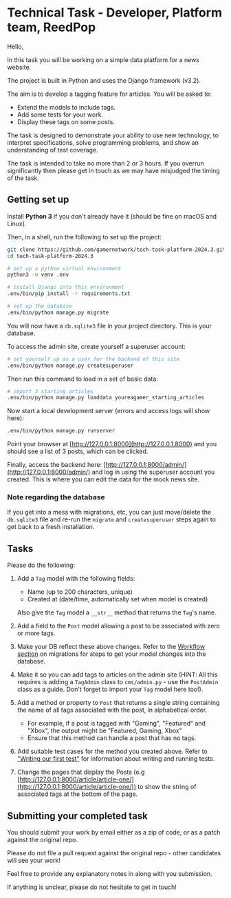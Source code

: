 # Technical Task - Developer, Platform team, ReedPop

Hello,

In this task you will be working on a simple data platform for a news website.

The project is built in Python and uses the Django framework (v3.2).

The aim is to develop a tagging feature for articles. You will be asked to:

  - Extend the models to include tags.
  - Add some tests for your work.
  - Display these tags on some posts.

The task is designed to demonstrate your ability to use new technology, to interpret specifications, solve programming problems, and show an understanding of test coverage.

The task is intended to take no more than 2 or 3 hours. If you overrun significantly then please get in touch as we may have misjudged the timing of the task.

## Getting set up

Install **Python 3** if you don't already have it (should be fine on macOS and Linux).

Then, in a shell, run the following to set up the project:

```bash
git clone https://github.com/gamernetwork/tech-task-platform-2024.3.git
cd tech-task-platform-2024.3

# set up a python virtual environment
python3 -m venv .env

# install Django into this environment
.env/bin/pip install -r requirements.txt

# set up the database
.env/bin/python manage.py migrate
```

You will now have a `db.sqlite3` file in your project directory. This is your database.

To access the admin site, create yourself a superuser account:
```bash
# set yourself up as a user for the backend of this site
.env/bin/python manage.py createsuperuser
```

Then run this command to load in a set of basic data:
```bash
# import 3 starting articles
.env/bin/python manage.py loaddata youreagamer_starting_articles
```

Now start a local development server (errors and access logs will show here):
```bash
.env/bin/python manage.py runserver
```

Point your browser at [http://127.0.0.1:8000](http://127.0.0.1.8000) and you should see a list of 3 posts, which can be clicked.

Finally, access the backend here: [http://127.0.0.1:8000/admin/](http://127.0.0.1:8000/admin/) and log in using the superuser account you created. This is where you can edit the data for the mock news site.

### Note regarding the database

If you get into a mess with migrations, etc, you can just move/delete the `db.sqlite3` file and re-run the `migrate` and `createsuperuser` steps again to get back to a fresh installation.

## Tasks

Please do the following:

  1. Add a `Tag` model with the following fields:
     * Name (up to 200 characters, unique)
     * Created at (date/time, automatically set when model is created)

      Also give the `Tag` model a `__str__` method that returns the `Tag`'s name.
  1. Add a field to the `Post` model allowing a post to be associated with zero or more tags.
  1. Make your DB reflect these above changes. Refer to the [Workflow section](https://docs.djangoproject.com/en/3.2/topics/migrations/#workflow) on migrations for steps to get your model changes into the database.
  1. Make it so you can add tags to articles on the admin site (HINT: All this requires is adding a `TagAdmin` class to `cms/admin.py` - use the `PostAdmin` class as a guide. Don't forget to import your `Tag` model here too!).
  1. Add a method or property to `Post` that returns a single string containing the name of all tags associated with the post, in alphabetical order.
     * For example, if a post is tagged with "Gaming", "Featured" and "Xbox", the output might be "Featured, Gaming, Xbox"
     * Ensure that this method can handle a post that has no tags.
  1. Add suitable test cases for the method you created above. Refer to ["Writing our first test"](https://docs.djangoproject.com/en/3.2/intro/tutorial05/#writing-our-first-test) for information about writing and running tests. 
  1. Change the pages that display the Posts (e.g [http://127.0.0.1:8000/article/article-one/](http://127.0.0.1:8000/article/article-one/)) to show the string of associated tags at the bottom of the page.

## Submitting your completed task

You should submit your work by email either as a zip of code, or as a patch against the original repo.

Please do not file a pull request against the original repo - other candidates will see your work!

Feel free to provide any explanatory notes in along with you submission.

If anything is unclear, please do not hesitate to get in touch!

